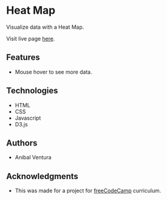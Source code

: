 # Heat Map

Visualize data with a Heat Map.

Visit live page [here](https://anibalventura.github.io/freecodecamp-projects/heat-map).

## Features

- Mouse hover to see more data.

## Technologies

- HTML
- CSS
- Javascript
- D3.js

## Authors

- Anibal Ventura

## Acknowledgments

- This was made for a project for [freeCodeCamp](https://www.freecodecamp.org/) curriculum.
